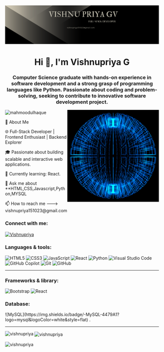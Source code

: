![logo](https://github.com/vishnupriya902/vishnupriya902/blob/main/Black%20Elegant%20Modern%20Personal%20LinkedIn%20Banner%20(1).png?raw=true)
<h1 align="center">Hi 👋, I'm Vishnupriya G</h1>
<h3 align="center">Computer Science graduate with hands-on experience in software development and a strong grasp of programming languages like Python. Passionate about coding and problem-solving, seeking to contribute to innovative software development project.</h3>
<img align="right" alt="coding" width="300" src="https://github.com/MAHMOODULHAQUE/MAHMOODULHAQUE/blob/main/gif1.gif"
<p align="left"> <img src="https://komarev.com/ghpvc/?username=mahmoodulhaque&label=Profile%20views&color=0e75b6&style=flat" alt="mahmoodulhaque" /> </p>
<p>🚀 About Me</p>
<p>🌐 Full-Stack Developer | Frontend Enthusiast | Backend Explorer</p> 
<p>🎓 Passionate about building scalable and interactive web applications.</p>
<p>🌱 Currently learning: React.</p>
<p>💬 Ask me about **HTML,CSS,Javascript,Python,MYSQL</p>
📫 How to reach me ---> vishnupriya151023@gmail.com

<h3 align="left">Connect with me:</h3>
<p align="left">
<a href="https://www.linkedin.com/in/vishnupriya-g-3495ab320/"><img align="center" src="https://raw.githubusercontent.com/rahuldkjain/github-profile-readme-generator/master/src/images/icons/Social/linked-in-alt.svg" alt="Vishnupriya" height="30" width="40" /></a>
</p>

<h3 align="left">Languages & tools:</h3> 

![HTML5](https://img.shields.io/badge/-HTML5-E34F26?logo=html5&logoColor=white&style=flat&height=50px)
![CSS3](https://img.shields.io/badge/-CSS3-1572B6?logo=css3&logoColor=white&style=flat)
![JavaScript](https://img.shields.io/badge/-JavaScript-F7DF1E?logo=javascript&logoColor=black&style=flat)
![React](https://img.shields.io/badge/-React-61DAFB?logo=react&logoColor=black&style=flat)
![Python](https://img.shields.io/badge/-Python-3776AB?logo=python&logoColor=white&style=flat)
![Visual Studio Code](https://img.shields.io/badge/-Visual%20Studio%20Code-007ACC?logo=visual-studio-code&logoColor=white&style=flat)
![GitHub Copilot](https://img.shields.io/badge/-GitHub%20Copilot-000000?logo=github-sponsors&logoColor=white&style=flat)
![Git](https://img.shields.io/badge/-Git-F05032?logo=git&logoColor=white&style=flat)
![GitHub](https://img.shields.io/badge/-GitHub-181717?logo=github&logoColor=white&style=flat)<hr>


<h3 align="left">Frameworks & library:</h3>

![Bootstrap](https://img.shields.io/badge/-Bootstrap-7952B3?logo=bootstrap&logoColor=white&style=flat)
![React](https://img.shields.io/badge/-React-61DAFB?logo=react&logoColor=black&style=flat)

<h3 align="left">Database:</h3>
![MySQL](https://img.shields.io/badge/-MySQL-4479A1?logo=mysql&logoColor=white&style=flat)
.
<hr>

<p><img align="left" src="https://github-readme-stats.vercel.app/api/top-langs?username=vishnupriya&show_icons=true&locale=en&layout=compact" alt="vishnupriya" /></p>

<p>&nbsp;<img align="center" src="https://github-readme-stats.vercel.app/api?username=vishnupriya&show_icons=true&locale=en" alt="vishnupriya" /></p>

<p><img align="center" src="https://github-readme-streak-stats.herokuapp.com/?user=vishnupriya&" alt="vishnupriya" /></p>
